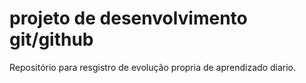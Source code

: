 # projeto de desenvolvimento git/github

Repositório para resgistro de evolução propria de aprendizado diario.


